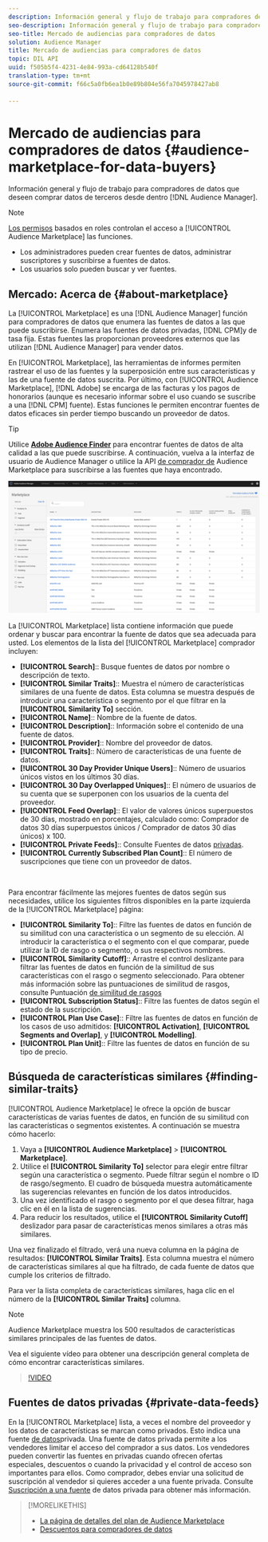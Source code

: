 ```yaml
---
description: Información general y flujo de trabajo para compradores de datos que deseen comprar datos de terceros desde Audience Manager
seo-description: Información general y flujo de trabajo para compradores de datos que deseen comprar datos de terceros desde Audience Manager
seo-title: Mercado de audiencias para compradores de datos
solution: Audience Manager
title: Mercado de audiencias para compradores de datos
topic: DIL API
uuid: f505b5f4-4231-4e84-993a-cd64128b540f
translation-type: tm+mt
source-git-commit: f66c5a0fb6ea1b0e89b804e56fa7045978427ab8

---
```



# Mercado de audiencias para compradores de datos {#audience-marketplace-for-data-buyers}

Información general y flujo de trabajo para compradores de datos que deseen comprar datos de terceros desde dentro [!DNL Audience Manager].

>[!NOTE]
>[Los permisos](../../../reporting/reports-dashboard.md) basados en roles controlan el acceso a [!UICONTROL Audience Marketplace] las funciones.
>
>* Los administradores pueden crear fuentes de datos, administrar suscriptores y suscribirse a fuentes de datos.
>* Los usuarios solo pueden buscar y ver fuentes.


## Mercado: Acerca de {#about-marketplace}

<!-- c_marketplace_about.xml -->

La [!UICONTROL Marketplace] es una [!DNL Audience Manager] función para compradores de datos que enumera las fuentes de datos a las que puede suscribirse. Enumera las fuentes de datos privadas, [!DNL CPM]y de tasa fija. Estas fuentes las proporcionan proveedores externos que las utilizan [!DNL Audience Manager] para vender datos.

En [!UICONTROL Marketplace], las herramientas de informes permiten rastrear el uso de las fuentes y la superposición entre sus características y las de una fuente de datos suscrita. Por último, con [!UICONTROL Audience Marketplace], [!DNL Adobe] se encarga de las facturas y los pagos de honorarios (aunque es necesario informar sobre el uso cuando se suscribe a una [!DNL CPM] fuente). Estas funciones le permiten encontrar fuentes de datos eficaces sin perder tiempo buscando un proveedor de datos.

>[!TIP]
>
>Utilice **[Adobe Audience Finder](https://www.adobe-audience-finder.com/)** para encontrar fuentes de datos de alta calidad a las que puede suscribirse. A continuación, vuelva a la interfaz de usuario de Audience Manager o utilice la API [de comprador de](https://bank.demdex.com/portal/swagger/index.html#/Audience_Marketplace_Buyer_API) Audience Marketplace para suscribirse a las fuentes que haya encontrado.

![comprador-mercado-información general](assets/buyer-marketplace-overview.png)

La [!UICONTROL Marketplace] lista contiene información que puede ordenar y buscar para encontrar la fuente de datos que sea adecuada para usted. Los elementos de la lista del [!UICONTROL Marketplace] comprador incluyen:

* **[!UICONTROL Search]**:: Busque fuentes de datos por nombre o descripción de texto.
* **[!UICONTROL Similar Traits]**:: Muestra el número de características similares de una fuente de datos. Esta columna se muestra después de introducir una característica o segmento por el que filtrar en la **[!UICONTROL Similarity To]** sección.
* **[!UICONTROL Name]**:: Nombre de la fuente de datos.
* **[!UICONTROL Description]**:: Información sobre el contenido de una fuente de datos.
* **[!UICONTROL Provider]**:: Nombre del proveedor de datos.
* **[!UICONTROL Traits]**:: Número de características de una fuente de datos.
* **[!UICONTROL 30 Day Provider Unique Users]**:: Número de usuarios únicos vistos en los últimos 30 días.
* **[!UICONTROL 30 Day Overlapped Uniques]**:: El número de usuarios de su cuenta que se superponen con los usuarios de la cuenta del proveedor.
* **[!UICONTROL Feed Overlap]**:: El valor de valores únicos superpuestos de 30 días, mostrado en porcentajes, calculado como: Comprador de datos 30 días superpuestos únicos / Comprador de datos 30 días únicos) x 100.
* **[!UICONTROL Private Feeds]**:: Consulte Fuentes de datos [privadas](../../../features/audience-marketplace/marketplace-private-feeds.md).
* **[!UICONTROL Currently Subscribed Plan Count]**:: El número de suscripciones que tiene con un proveedor de datos.

 

Para encontrar fácilmente las mejores fuentes de datos según sus necesidades, utilice los siguientes filtros disponibles en la parte izquierda de la [!UICONTROL Marketplace] página:

* **[!UICONTROL Similarity To]**:: Filtre las fuentes de datos en función de su similitud con una característica o un segmento de su elección. Al introducir la característica o el segmento con el que comparar, puede utilizar la ID de rasgo o segmento, o sus respectivos nombres.
* **[!UICONTROL Similarity Cutoff]**:: Arrastre el control deslizante para filtrar las fuentes de datos en función de la similitud de sus características con el rasgo o segmento seleccionado. Para obtener más información sobre las puntuaciones de similitud de rasgos, consulte Puntuación [de similitud de rasgos](../../segments/trait-recommendations.md#trait-similarity-score)
* **[!UICONTROL Subscription Status]**:: Filtre las fuentes de datos según el estado de la suscripción.
* **[!UICONTROL Plan Use Case]**:: Filtre las fuentes de datos en función de los casos de uso admitidos: **[!UICONTROL Activation]**, **[!UICONTROL Segments and Overlap]**, y **[!UICONTROL Modelling]**.
* **[!UICONTROL Plan Unit]**:: Filtre las fuentes de datos en función de su tipo de precio.

## Búsqueda de características similares {#finding-similar-traits}

[!UICONTROL Audience Marketplace] le ofrece la opción de buscar características de varias fuentes de datos, en función de su similitud con las características o segmentos existentes. A continuación se muestra cómo hacerlo:

1. Vaya a **[!UICONTROL Audience Marketplace]** &gt; **[!UICONTROL Marketplace]**.
2. Utilice el **[!UICONTROL Similarity To]** selector para elegir entre filtrar según una característica o segmento. Puede filtrar según el nombre o ID de rasgo/segmento. El cuadro de búsqueda muestra automáticamente las sugerencias relevantes en función de los datos introducidos.
3. Una vez identificado el rasgo o segmento por el que desea filtrar, haga clic en él en la lista de sugerencias.
4. Para reducir los resultados, utilice el **[!UICONTROL Similarity Cutoff]** deslizador para pasar de características menos similares a otras más similares.

Una vez finalizado el filtrado, verá una nueva columna en la página de resultados: **[!UICONTROL Similar Traits]**. Esta columna muestra el número de características similares al que ha filtrado, de cada fuente de datos que cumple los criterios de filtrado.

Para ver la lista completa de características similares, haga clic en el número de la **[!UICONTROL Similar Traits]** columna.

>[!NOTE]
>
> Audience Marketplace muestra los 500 resultados de características similares principales de las fuentes de datos.

Vea el siguiente vídeo para obtener una descripción general completa de cómo encontrar características similares.

>[!VIDEO](https://video.tv.adobe.com/v/29370/?captions=spa)

## Fuentes de datos privadas {#private-data-feeds}

En la [!UICONTROL Marketplace] lista, a veces el nombre del proveedor y los datos de características se marcan como privados. Esto indica una fuente [de datos](../../../features/audience-marketplace/marketplace-private-feeds.md)privada. Una fuente de datos privada permite a los vendedores limitar el acceso del comprador a sus datos. Los vendedores pueden convertir las fuentes en privadas cuando ofrecen ofertas especiales, descuentos o cuando la privacidad y el control de acceso son importantes para ellos. Como comprador, debes enviar una solicitud de suscripción al vendedor si quieres acceder a una fuente privada. Consulte [Suscripción a una fuente](../../../features/audience-marketplace/marketplace-data-buyers/marketplace-manage-subscriptions.md#subscript-private-data-feed) de datos privada para obtener más información.

>[!MORELIKETHIS]
>
>* [La página de detalles del plan de Audience Marketplace](../../../features/audience-marketplace/marketplace-data-buyers/marketplace-manage-subscriptions.md#marketplace-buyer-details)
>* [Descuentos para compradores de datos](../../../features/audience-marketplace/marketplace-data-buyers/marketplace-manage-subscriptions.md#buyer-discount)

